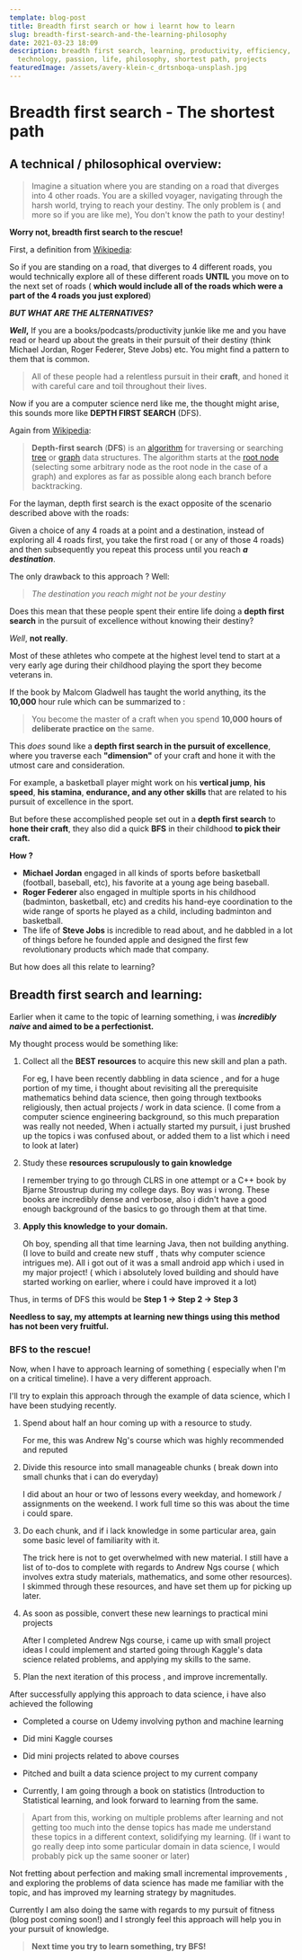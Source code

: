 ```yaml
---
template: blog-post
title: Breadth first search or how i learnt how to learn
slug: breadth-first-search-and-the-learning-philosophy
date: 2021-03-23 18:09
description: breadth first search, learning, productivity, efficiency,
  technology, passion, life, philosophy, shortest path, projects
featuredImage: /assets/avery-klein-c_drtsnboqa-unsplash.jpg
---
```

# Breadth first search - The shortest path

## A technical / philosophical overview:

> Imagine a situation where you are standing on a road that diverges into 4 other roads. You are a skilled voyager, navigating through the harsh world, trying to reach your destiny. The only problem is ( and more so if you are like me), You don't know the path to your destiny!

**Worry not, breadth first search to the rescue!**

First, a definition from [Wikipedia](https://en.wikipedia.org/wiki/Breadth-first_search):

So if you are standing on a road, that diverges to 4 different roads, you would technically explore all of these different roads **UNTIL** you move on to the next set of roads ( **which would include all of the roads which were a part of the 4 roads you just explored**)

***BUT WHAT ARE THE ALTERNATIVES?***

***Well*,** If you are a books/podcasts/productivity junkie like me and you have read or heard up about the greats in their pursuit of their destiny (think Michael Jordan, Roger Federer, Steve Jobs) etc. You might find a pattern to them that is common. 

>  All of these people had a relentless pursuit in their **craft**, and honed it with careful care and toil throughout their lives.

Now if you are a computer science nerd like me, the thought might arise, this sounds more like **DEPTH FIRST SEARCH** (DFS).

Again from [Wikipedia](https://en.wikipedia.org/wiki/Depth-first_search#:~:text=Depth%2Dfirst%20search%20(DFS),along%20each%20branch%20before%20backtracking.):

<!--StartFragment-->

> **Depth-first search** (**DFS**) is an [algorithm](https://en.wikipedia.org/wiki/Algorithm "Algorithm") for traversing or searching [tree](https://en.wikipedia.org/wiki/Tree_data_structure "Tree data structure") or [graph](https://en.wikipedia.org/wiki/Graph_(data_structure) "Graph (data structure)") data structures. The algorithm starts at the [root node](https://en.wikipedia.org/wiki/Tree_(data_structure)#Terminology "Tree (data structure)") (selecting some arbitrary node as the root node in the case of a graph) and explores as far as possible along each branch before backtracking.

<!--EndFragment-->

For the layman, depth first search is the exact opposite of the scenario described above with the roads: 

Given a choice of any 4 roads at a point and a destination, instead of exploring all 4 roads first, you take the first road ( or any of those 4 roads) and then subsequently you repeat this process until you reach ***a destination***.  

The only drawback to this approach ? Well:

> *The destination you reach might not be your destiny*

Does this mean that these people spent their entire life doing a **depth first search** in the pursuit of excellence without knowing their destiny?

*Well*, **not really**. 

Most of these athletes who compete at the highest level tend to start at a very early age during their childhood playing the sport they become veterans in.

 If the book by Malcom Gladwell has taught the world anything, its the **10,000** hour rule which can be summarized to :

>  You become the master of a craft when you spend **10,000 hours of deliberate practice on** the same.

This *does* sound like a **depth first search in the pursuit of excellence**, where you traverse each **"dimension"** of your craft and hone it with the utmost care and consideration.

 For example, a basketball player might work on his **vertical jump**, **his speed**, **his stamina**, **endurance, and any other skills**  that are related to his pursuit of excellence in the sport.

But before these accomplished people set out in a **depth first search** to **hone their craft**, they also did a quick **BFS** in their childhood **to pick their craft.**

**How ?**

* **Michael Jordan** engaged in all kinds of sports before basketball (football, baseball, etc), his favorite at a young age being baseball. 
* **Roger Federer**  also engaged in multiple sports in his childhood (badminton, basketball, etc) and credits his hand-eye coordination to the wide range of sports he played as a child, including badminton and basketball.
* The life of **Steve Jobs** is incredible to read about, and he dabbled in a lot of things before he founded apple and designed the first few revolutionary products which made that company.

But how does all this relate to learning?

## Breadth first search and learning:

Earlier when it came to the topic of learning something, i was ***incredibly naive* and aimed to be a perfectionist.**

My thought process would be something like:

1. Collect all the **BEST resources** to acquire this new skill and plan a path.

   For eg, I have been recently dabbling in data science , and for a huge portion of my time, i thought about revisiting all the prerequisite mathematics behind data science, then going through textbooks religiously, then actual projects / work in data science. (I come from a computer science engineering background, so this much preparation was  really not needed, When i actually started my pursuit, i just brushed up the topics i was confused about, or added them to a list which i need to look at later)
2. Study these **resources scrupulously to gain knowledge**

   I remember trying to go through CLRS in one attempt or a C++ book by Bjarne Stroustrup during my college   days. Boy was i wrong. These books are incredibly dense  and verbose, also i didn't have a good enough background of the basics to go through them at that time.
3. **Apply this knowledge to your domain.**

   Oh boy, spending all that time learning Java, then not building anything. (I love to build and create new stuff , thats why computer science intrigues me). All i got out of it was a small android app which i used in my major project! ( which i absolutely loved building and should have started working on earlier, where i could have improved it a lot)

Thus, in terms of DFS this would be  **Step 1 -> Step 2 -> Step 3**

**Needless to say, my attempts at learning new things using this method has not been very fruitful.**

### **BFS to the rescue!**

Now, when I have to approach learning of something ( especially when I'm on a critical timeline). I have a very different approach. 

I'll try to explain this approach through the example of data science, which I have been studying recently.

1. Spend about half an hour coming up with a resource to study. 

   For me, this was Andrew Ng's course which was highly recommended and reputed
2. Divide this resource into small manageable chunks ( break down into small chunks that i can do everyday)

   I did about an hour or two of lessons every weekday, and homework / assignments on the weekend. I work full time so this was about the time i could spare.
3. Do each chunk, and if i lack knowledge in some particular area, gain some basic level of familiarity with it.

   The trick here is not to get overwhelmed with new material. I still have a list of to-dos to complete with regards to Andrew Ngs course ( which involves extra study materials, mathematics, and some other resources). I skimmed through these resources, and have set them up for picking up later.
4. As soon as possible, convert these new learnings to practical mini projects

   After I completed Andrew Ngs course, i came up with small project ideas I could implement and started going through Kaggle's data science related problems, and applying my skills to the same.
5. Plan the next iteration of this process , and improve incrementally.



After successfully applying this approach to data science, i have also achieved the following

* Completed a course on Udemy involving python and machine learning

<!---->

* Did mini Kaggle courses 

<!---->

* Did mini projects related to above courses

<!---->

* Pitched and built a data science project to my current company

<!---->

* Currently, I am going through a book on statistics (Introduction to Statistical learning, and look forward to learning from the same.

> Apart from this, working on multiple problems after learning and not getting too much into the dense topics has made me understand these topics in a different context, solidifying my learning. (If i want to go really deep into some particular domain in data science, I would probably pick up the same sooner or later)

Not fretting about perfection and making small incremental improvements , and exploring the problems of data science has made me familiar with the topic, and has improved my learning strategy by magnitudes.

 Currently I am also doing the same with regards to my pursuit of fitness (blog post coming soon!) and I strongly feel this approach will help you in your pursuit of knowledge.

> **Next time you try to learn something, try BFS!**